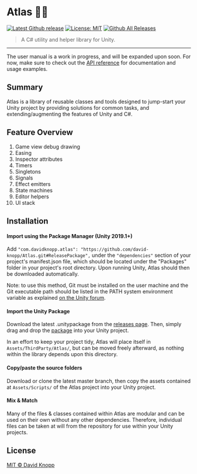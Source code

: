 # Atlas 👩‍🚀
[![Latest Github release](https://img.shields.io/github/release/david-knopp/atlas.svg)](https://github.com/david-knopp/Atlas/releases/latest)  [![License: MIT](https://img.shields.io/badge/License-MIT-yellow.svg)](https://github.com/david-knopp/Atlas/blob/master/LICENSE) [![Github All Releases](https://img.shields.io/github/downloads/david-knopp/atlas/total.svg)](https://github.com/david-knopp/Atlas/releases/latest)
> A C# utility and helper library for Unity.

---

The user manual is a work in progress, and will be expanded upon soon. For now, make sure to check out the [API reference](https://david-knopp.github.io/Atlas/api/Atlas.html "API reference") for documentation and usage examples.

## Summary
Atlas is a library of reusable classes and tools designed to jump-start your Unity project by providing solutions for common tasks, and extending/augmenting the features of Unity and C#.

## Feature Overview
1. Game view debug drawing
2. Easing
3. Inspector attributes
4. Timers
5. Singletons
6. Signals
7. Effect emitters
8. State machines
9. Editor helpers
10. UI stack

## Installation
#### Import using the Package Manager (Unity 2019.1+) 
Add `"com.davidknopp.atlas": "https://github.com/david-knopp/Atlas.git#ReleasePackage",` under the `"dependencies"` section of your project's manifest.json file, which should be located under the "Packages" folder in your project's root directory. Upon running Unity, Atlas should then be
downloaded automatically.

Note: to use this method, Git must be installed on the user machine and the Git executable path should be listed in the PATH system environment variable as explained [on the Unity forum](https://forum.unity.com/threads/git-support-on-package-manager.573673/ "Package Manager Git support - Unity Forum").

#### Import the Unity Package
Download the latest .unitypackage from the [releases page](https://github.com/david-knopp/Atlas/releases "releases page"). Then, simply drag and drop the [package](https://docs.unity3d.com/Manual/AssetPackages.html "package") into your Unity project.  

In an effort to keep your project tidy, Atlas will place itself in `Assets/ThirdParty/Atlas/`, but can be moved freely afterward, as nothing within the library depends upon this directory.

#### Copy/paste the source folders
Download or clone the latest master branch, then copy the assets contained at `Assets/Scripts/` of the Atlas project into your Unity project.

#### Mix & Match
Many of the files & classes contained within Atlas are modular and can be used on their own without any other dependencies. Therefore, individual files can be taken at will from the repository for use within your Unity projects.

## License
[MIT © David Knopp](https://github.com/david-knopp/Atlas/blob/master/LICENSE "MIT © David Knopp")
